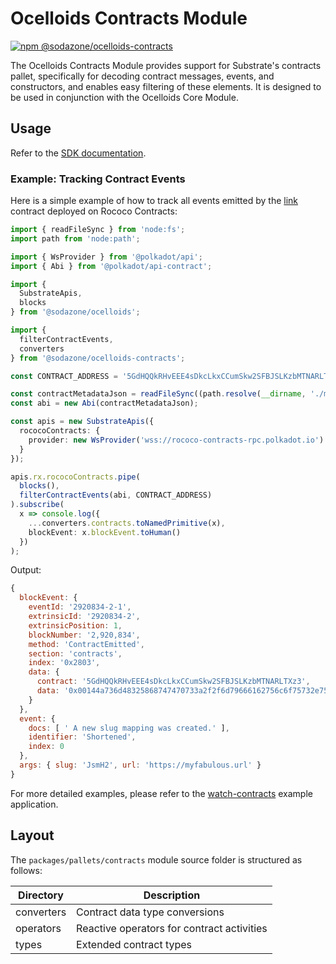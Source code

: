 # Ocelloids Contracts Module

<a href="https://www.npmjs.com/package/@sodazone/ocelloids-contracts">
  <img 
    src="https://img.shields.io/npm/v/@sodazone/ocelloids-contracts?color=69D2E7&labelColor=69D2E7&logo=npm&logoColor=333333"
    alt="npm @sodazone/ocelloids-contracts"
  />
</a>

The Ocelloids Contracts Module provides support for Substrate's contracts pallet, specifically for decoding contract messages, events, and constructors, and enables easy filtering of these elements. It is designed to be used in conjunction with the Ocelloids Core Module.

## Usage

Refer to the [SDK documentation](https://sodazone.github.io/ocelloids/).

### Example: Tracking Contract Events

Here is a simple example of how to track all events emitted by the [link](https://github.com/paritytech/link) contract deployed on Rococo Contracts:

```typescript
import { readFileSync } from 'node:fs';
import path from 'node:path';

import { WsProvider } from '@polkadot/api';
import { Abi } from '@polkadot/api-contract';

import {
  SubstrateApis,
  blocks
} from '@sodazone/ocelloids';

import {
  filterContractEvents,
  converters
} from '@sodazone/ocelloids-contracts';

const CONTRACT_ADDRESS = '5GdHQQkRHvEEE4sDkcLkxCCumSkw2SFBJSLKzbMTNARLTXz3';

const contractMetadataJson = readFileSync((path.resolve(__dirname, './metadata.json'))).toString();
const abi = new Abi(contractMetadataJson);

const apis = new SubstrateApis({
  rococoContracts: {
    provider: new WsProvider('wss://rococo-contracts-rpc.polkadot.io')
  }
});

apis.rx.rococoContracts.pipe(
  blocks(),
  filterContractEvents(abi, CONTRACT_ADDRESS)
).subscribe(
  x => console.log({
    ...converters.contracts.toNamedPrimitive(x),
    blockEvent: x.blockEvent.toHuman()
  })
);
```

Output:

```javascript
{
  blockEvent: {
    eventId: '2920834-2-1',
    extrinsicId: '2920834-2',
    extrinsicPosition: 1,
    blockNumber: '2,920,834',
    method: 'ContractEmitted',
    section: 'contracts',
    index: '0x2803',
    data: {
      contract: '5GdHQQkRHvEEE4sDkcLkxCCumSkw2SFBJSLKzbMTNARLTXz3',
      data: '0x00144a736d48325868747470733a2f2f6d79666162756c6f75732e75726c'
    }
  },
  event: {
    docs: [ ' A new slug mapping was created.' ],
    identifier: 'Shortened',
    index: 0
  },
  args: { slug: 'JsmH2', url: 'https://myfabulous.url' }
}
```

For more detailed examples, please refer to the [watch-contracts](https://github.com/sodazone/ocelloids/tree/main/examples/watch-contracts) example application.

## Layout

The `packages/pallets/contracts` module source folder is structured as follows:

| Directory                    | Description                                |
|------------------------------|--------------------------------------------|
|  converters                  | Contract data type conversions             |
|  operators                   | Reactive operators for contract activities |
|  types                       | Extended contract types                    |

